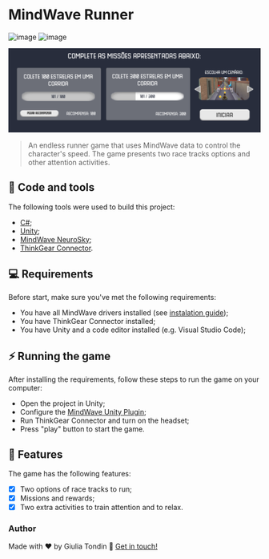 # MindWave Runner

![image](https://img.shields.io/github/repo-size/giuliatondin/unity-mindwave-runner?color=%23ffd103&style=for-the-badge)
![image](https://img.shields.io/github/license/giuliatondin/unity-mindwave-runner?color=%23ffd103&style=for-the-badge)

<img src="mindwave-runner-banner.png" alt="Banner do repositório">

> An endless runner game that uses MindWave data to control the character's speed. The game presents two race tracks options and other attention activities.

## 🚀 Code and tools
The following tools were used to build this project:

* [C#](https://docs.microsoft.com/dotnet/csharp/);
* [Unity](https://unity.com);
* [MindWave NeuroSky](http://developer.neurosky.com/docs/doku.php?id=mindwave);
* [ThinkGear Connector](http://developer.neurosky.com/docs/doku.php?id=thinkgear_connector_tgc).

## 💻 Requirements

Before start, make sure you've met the following requirements:
* You have all MindWave drivers installed (see [instalation guide](http://developer.neurosky.com/docs/doku.php?id=mindwave));
* You have ThinkGear Connector installed;
* You have Unity and a code editor installed (e.g. Visual Studio Code);

## ⚡ Running the game

After installing the requirements, follow these steps to run the game on your computer:
* Open the project in Unity;
* Configure the [MindWave Unity Plugin](https://github.com/hubertgdev/mindwave-unity);
* Run ThinkGear Connector and turn on the headset;
* Press "play" button to start the game.

## 🎯 Features

The game has the following features:
- [x] Two options of race tracks to run;
- [x] Missions and rewards;
- [x] Two extra activities to train attention and to relax.

### Author
Made with ❤️ by Giulia Tondin 👋 <a href="https://github.com/giuliatondin">Get in touch!</a>

